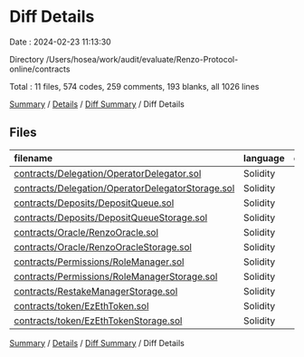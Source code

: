 # Diff Details

Date : 2024-02-23 11:13:30

Directory /Users/hosea/work/audit/evaluate/Renzo-Protocol-online/contracts

Total : 11 files,  574 codes, 259 comments, 193 blanks, all 1026 lines

[Summary](results.md) / [Details](details.md) / [Diff Summary](diff.md) / Diff Details

## Files
| filename | language | code | comment | blank | total |
| :--- | :--- | ---: | ---: | ---: | ---: |
| [contracts/Delegation/OperatorDelegator.sol](/contracts/Delegation/OperatorDelegator.sol) | Solidity | 200 | 68 | 54 | 322 |
| [contracts/Delegation/OperatorDelegatorStorage.sol](/contracts/Delegation/OperatorDelegatorStorage.sol) | Solidity | 22 | 20 | 12 | 54 |
| [contracts/Deposits/DepositQueue.sol](/contracts/Deposits/DepositQueue.sol) | Solidity | 105 | 30 | 39 | 174 |
| [contracts/Deposits/DepositQueueStorage.sol](/contracts/Deposits/DepositQueueStorage.sol) | Solidity | 11 | 6 | 7 | 24 |
| [contracts/Oracle/RenzoOracle.sol](/contracts/Oracle/RenzoOracle.sol) | Solidity | 76 | 36 | 31 | 143 |
| [contracts/Oracle/RenzoOracleStorage.sol](/contracts/Oracle/RenzoOracleStorage.sol) | Solidity | 8 | 3 | 4 | 15 |
| [contracts/Permissions/RoleManager.sol](/contracts/Permissions/RoleManager.sol) | Solidity | 71 | 27 | 16 | 114 |
| [contracts/Permissions/RoleManagerStorage.sol](/contracts/Permissions/RoleManagerStorage.sol) | Solidity | 19 | 21 | 10 | 50 |
| [contracts/RestakeManagerStorage.sol](/contracts/RestakeManagerStorage.sol) | Solidity | 0 | 12 | 0 | 12 |
| [contracts/token/EzEthToken.sol](/contracts/token/EzEthToken.sol) | Solidity | 56 | 21 | 15 | 92 |
| [contracts/token/EzEthTokenStorage.sol](/contracts/token/EzEthTokenStorage.sol) | Solidity | 6 | 15 | 5 | 26 |

[Summary](results.md) / [Details](details.md) / [Diff Summary](diff.md) / Diff Details
